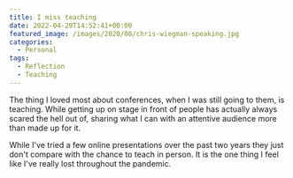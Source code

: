 ```yaml
---
title: I miss teaching
date: 2022-04-20T14:52:41+00:00
featured_image: /images/2020/08/chris-wiegman-speaking.jpg
categories:
  - Personal
tags:
  - Reflection
  - Teaching
---
```


The thing I loved most about conferences, when I was still going to them, is teaching. While getting up on stage in front of people has actually always scared the hell out of, sharing what I can with an attentive audience more than made up for it.

While I've tried a few online presentations over the past two years they just don't compare with the chance to teach in person. It is the one thing I feel like I've really lost throughout the pandemic.